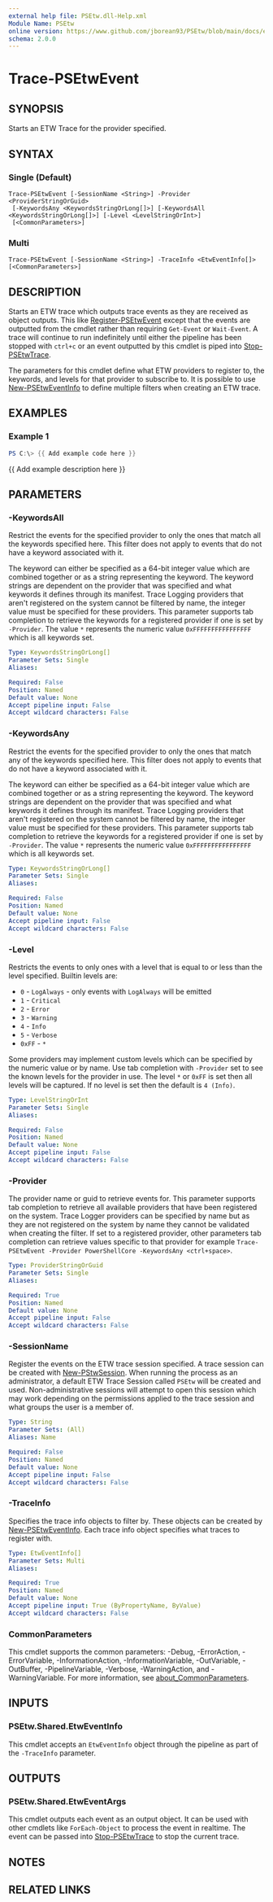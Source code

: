 ```yaml
---
external help file: PSEtw.dll-Help.xml
Module Name: PSEtw
online version: https://www.github.com/jborean93/PSEtw/blob/main/docs/en-US/Trace-PSEtwEvent.md
schema: 2.0.0
---
```


# Trace-PSEtwEvent

## SYNOPSIS
Starts an ETW Trace for the provider specified.

## SYNTAX

### Single (Default)
```
Trace-PSEtwEvent [-SessionName <String>] -Provider <ProviderStringOrGuid>
 [-KeywordsAny <KeywordsStringOrLong[]>] [-KeywordsAll <KeywordsStringOrLong[]>] [-Level <LevelStringOrInt>]
 [<CommonParameters>]
```

### Multi
```
Trace-PSEtwEvent [-SessionName <String>] -TraceInfo <EtwEventInfo[]> [<CommonParameters>]
```

## DESCRIPTION
Starts an ETW trace which outputs trace events as they are received as object outputs.
This like [Register-PSEtwEvent](./Register-PSEtwEvent.md) except that the events are outputted from the cmdlet rather than requiring `Get-Event` or `Wait-Event`.
A trace will continue to run indefinitely until either the pipeline has been stopped with `ctrl+c` or an event outputted by this cmdlet is piped into [Stop-PSEtwTrace](./Stop-PSEtwTrace.md).

The parameters for this cmdlet define what ETW providers to register to, the keywords, and levels for that provider to subscribe to.
It is possible to use [New-PSEtwEventInfo](./New-PSEtwEventInfo.md) to define multiple filters when creating an ETW trace.

## EXAMPLES

### Example 1
```powershell
PS C:\> {{ Add example code here }}
```

{{ Add example description here }}

## PARAMETERS

### -KeywordsAll
Restrict the events for the specified provider to only the ones that match all the keywords specified here.
This filter does not apply to events that do not have a keyword associated with it.

The keyword can either be specified as a 64-bit integer value which are combined together or as a string representing the keyword.
The keyword strings are dependent on the provider that was specified and what keywords it defines through its manifest.
Trace Logging providers that aren't registered on the system cannot be filtered by name, the integer value must be specified for these providers.
This parameter supports tab completion to retrieve the keywords for a registered provider if one is set by `-Provider`.
The value `*` represents the numeric value `0xFFFFFFFFFFFFFFFF` which is all keywords set.

```yaml
Type: KeywordsStringOrLong[]
Parameter Sets: Single
Aliases:

Required: False
Position: Named
Default value: None
Accept pipeline input: False
Accept wildcard characters: False
```

### -KeywordsAny
Restrict the events for the specified provider to only the ones that match any of the keywords specified here.
This filter does not apply to events that do not have a keyword associated with it.

The keyword can either be specified as a 64-bit integer value which are combined together or as a string representing the keyword.
The keyword strings are dependent on the provider that was specified and what keywords it defines through its manifest.
Trace Logging providers that aren't registered on the system cannot be filtered by name, the integer value must be specified for these providers.
This parameter supports tab completion to retrieve the keywords for a registered provider if one is set by `-Provider`.
The value `*` represents the numeric value `0xFFFFFFFFFFFFFFFF` which is all keywords set.

```yaml
Type: KeywordsStringOrLong[]
Parameter Sets: Single
Aliases:

Required: False
Position: Named
Default value: None
Accept pipeline input: False
Accept wildcard characters: False
```

### -Level
Restricts the events to only ones with a level that is equal to or less than the level specified.
Builtin levels are:

+ `0` - `LogAlways` - only events with `LogAlways` will be emitted
+ `1` - `Critical`
+ `2` - `Error`
+ `3` - `Warning`
+ `4` - `Info`
+ `5` - `Verbose`
+ `0xFF` - `*`

Some providers may implement custom levels which can be specified by the numeric value or by name.
Use tab completion with `-Provider` set to see the known levels for the provider in use.
The level `*` or `0xFF` is set then all levels will be captured.
If no level is set then the default is `4 (Info)`.

```yaml
Type: LevelStringOrInt
Parameter Sets: Single
Aliases:

Required: False
Position: Named
Default value: None
Accept pipeline input: False
Accept wildcard characters: False
```

### -Provider
The provider name or guid to retrieve events for.
This parameter supports tab completion to retrieve all available providers that have been registered on the system.
Trace Logger providers can be specified by name but as they are not registered on the system by name they cannot be validated when creating the filter.
If set to a registered provider, other parameters tab completion can retrieve values specific to that provider for example `Trace-PSEtwEvent -Provider PowerShellCore -KeywordsAny <ctrl+space>`.

```yaml
Type: ProviderStringOrGuid
Parameter Sets: Single
Aliases:

Required: True
Position: Named
Default value: None
Accept pipeline input: False
Accept wildcard characters: False
```

### -SessionName
Register the events on the ETW trace session specified.
A trace session can be created with [New-PStwSession](./New-PSEtwSession.md).
When running the process as an administrator, a default ETW Trace Session called `PSEtw` will be created and used.
Non-administrative sessions will attempt to open this session which may work depending on the permissions applied to the trace session and what groups the user is a member of.

```yaml
Type: String
Parameter Sets: (All)
Aliases: Name

Required: False
Position: Named
Default value: None
Accept pipeline input: False
Accept wildcard characters: False
```

### -TraceInfo
Specifies the trace info objects to filter by.
These objects can be created by [New-PSEtwEventInfo](./New-PSEtwEventInfo.md).
Each trace info object specifies what traces to register with.

```yaml
Type: EtwEventInfo[]
Parameter Sets: Multi
Aliases:

Required: True
Position: Named
Default value: None
Accept pipeline input: True (ByPropertyName, ByValue)
Accept wildcard characters: False
```

### CommonParameters
This cmdlet supports the common parameters: -Debug, -ErrorAction, -ErrorVariable, -InformationAction, -InformationVariable, -OutVariable, -OutBuffer, -PipelineVariable, -Verbose, -WarningAction, and -WarningVariable. For more information, see [about_CommonParameters](http://go.microsoft.com/fwlink/?LinkID=113216).

## INPUTS

### PSEtw.Shared.EtwEventInfo
This cmdlet accepts an `EtwEventInfo` object through the pipeline as part of the `-TraceInfo` parameter.

## OUTPUTS

### PSEtw.Shared.EtwEventArgs
This cmdlet outputs each event as an output object.
It can be used with other cmdlets like `ForEach-Object` to process the event in realtime.
The event can be passed into [Stop-PSEtwTrace](./Stop-PSEtwTrace.md) to stop the current trace.

## NOTES

## RELATED LINKS
